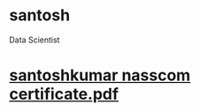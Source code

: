 # santosh
Data Scientist
# [santoshkumar nasscom certificate.pdf](https://github.com/garshe-santosh/santosh/files/10497193/santoshkumar.nasscom.certificate.pdf)
